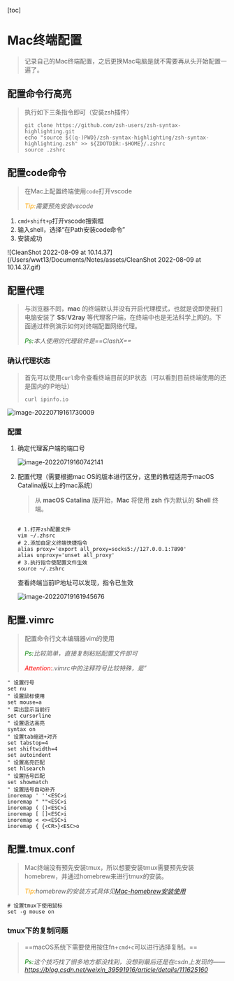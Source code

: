 

[toc]

# Mac终端配置

> 记录自己的Mac终端配置，之后更换Mac电脑是就不需要再从头开始配置一遍了。

## 配置命令行高亮

> 执行如下三条指令即可（安装zsh插件）
>
> ```shell
> git clone https://github.com/zsh-users/zsh-syntax-highlighting.git 
> echo "source ${(q-)PWD}/zsh-syntax-highlighting/zsh-syntax-highlighting.zsh" >> ${ZDOTDIR:-$HOME}/.zshrc
> source .zshrc
> ```

## 配置code命令

> 在Mac上配置终端使用`code`打开vscode
>
> *<font color="orange">Tip:</font>需要预先安装vscode*

1. `cmd+shift+p`打开vscode搜索框
2. 输入shell，选择“在Path安装code命令”
3. 安装成功

![CleanShot 2022-08-09 at 10.14.37](/Users/wwt13/Documents/Notes/assets/CleanShot 2022-08-09 at 10.14.37.gif)

## 配置代理

> 与浏览器不同，**mac** 的终端默认并没有开启代理模式，也就是说即使我们电脑安装了 **SS**/**V2ray** 等代理客户端，在终端中也是无法科学上网的。下面通过样例演示如何对终端配置网络代理。
>
> *<font color="green">Ps:</font>本人使用的代理软件是==ClashX==*

### 确认代理状态

> 首先可以使用`curl`命令查看终端目前的IP状态（可以看到目前终端使用的还是国内的IP地址）
>
> ```shell
> curl ipinfo.io
> ```

![image-20220719161730009](/Users/wwt13/Documents/Notes/assets/image-20220719161730009.png)

### 配置

1. 确定代理客户端的端口号

    ![image-20220719160742141](/Users/wwt13/Documents/Notes/assets/image-20220719160742141.png)

2. 配置代理（需要根据mac OS的版本进行区分，这里的教程适用于macOS Catalina版以上的mac系统）

    > 从 **macOS Catalina** 版开始，**Mac** 将使用 **zsh** 作为默认的 **Shell** 终端。

    ```shell
    
    # 1.打开zsh配置文件
    vim ~/.zhsrc
    # 2.添加自定义终端快捷指令
    alias proxy='export all_proxy=socks5://127.0.0.1:7890'
    alias unproxy='unset all_proxy'
    # 3.执行指令使配置文件生效
    source ~/.zshrc
    ```

    查看终端当前IP地址可以发现，指令已生效

    ![image-20220719161945676](/Users/wwt13/Documents/Notes/assets/image-20220719161945676.png)

## 配置.vimrc

>   配置命令行文本编辑器vim的使用
>
>   *<font color="green">Ps:</font>比较简单，直接复制粘贴配置文件即可*
>
>   *<font color="red">Attention:</font>.vimrc中的注释符号比较特殊，是”*

```shell
" 设置行号
set nu
" 设置鼠标使用
set mouse=a
" 突出显示当前行
set cursorline
" 设置语法高亮
syntax on
" 设置tab缩进+对齐
set tabstop=4
set shiftwidth=4
set autoindent
" 设置高亮匹配
set hlsearch
" 设置括号匹配
set showmatch
" 设置括号自动补齐
inoremap ' ''<ESC>i
inoremap " ""<ESC>i
inoremap ( ()<ESC>i
inoremap [ []<ESC>i
inoremap < <><ESC>i
inoremap { {<CR>}<ESC>o
```

## 配置.tmux.conf

>   Mac终端没有预先安装tmux，所以想要安装tmux需要预先安装homebrew，并通过homebrew来进行tmux的安装。
>
>   *<font color="orange">Tip:</font>homebrew的安装方式具体见<a href="./Mac-homebrew安装使用.md">Mac-homebrew安装使用</a>*

```shell
# 设置tmux下使用鼠标
set -g mouse on
```

### tmux下的复制问题

>   ==macOS系统下需要使用按住fn+`cmd+c`可以进行选择复制。==
>
>   *<font color="green">Ps:</font>这个技巧找了很多地方都没找到，没想到最后还是在csdn上发现的——https://blog.csdn.net/weixin_39591916/article/details/111625160* 

